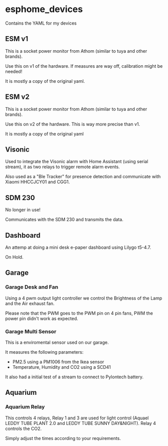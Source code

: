# esphome_devices
Contains the YAML for my devices

## ESM v1

This is a socket power monitor from Athom (similar to tuya and other brands).

Use this on v1 of the hardware. If measures are way off, calibration might be needed!

It is mostly a copy of the original yaml.

## ESM v2

This is a socket power monitor from Athom (similar to tuya and other brands).

Use this on v2 of the hardware. This is way more precise than v1.

It is mostly a copy of the original yaml

## Visonic

Used to integrate the Visonic alarm with Home Assistant (using serial stream), it as two relays to trigger remote alarm events.

Also used as a "Ble Tracker" for presence detection and communicate with Xiaomi HHCCJCY01 and CGG1.

## SDM 230

No longer in use!

Communicates with the SDM 230 and transmits the data.

## Dashboard

An attemp at doing a mini desk e-paper dashboard using Lilygo t5-4.7. 

On Hold.

## Garage

### Garage Desk and Fan

Using a 4 pwm output light controller we control the Brightness of the Lamp and the Air exhaust fan.

Please note that the PWM goes to the PWM pin on 4 pin fans, PWM the power pin didn't work as expected.

### Garage Multi Sensor

This is a enviromental sensor used on our garage.

It measures the following parameters:
- PM2.5 using a PM1006 from the Ikea sensor
- Temperature, Humidity and CO2 using a SCD41

It also had a initial test of a stream to connect to Pylontech battery.

## Aquarium

### Aquarium Relay

This controls 4 relays, 
Relay 1 and 3 are used for light control (Aquael LEDDY TUBE PLANT 2.0 and LEDDY TUBE SUNNY DAY&NIGHT).
Relay 4 controls the CO2.

Simply adjust the times according to your requirements.